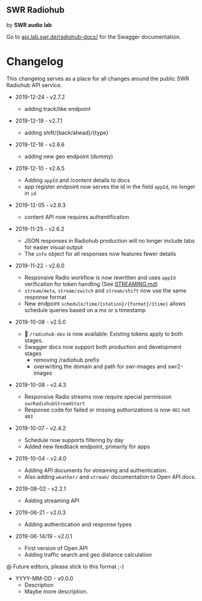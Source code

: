 ## SWR Radiohub
by **SWR audio lab**  

Go to [api.lab.swr.de/radiohub-docs/](https://api.lab.swr.de/radiohub-docs/#/) for the Swagger documentation.

# Changelog

This changelog serves as a place for all changes around the public SWR Radiohub API service.

- 2019-12-24 - v2.7.2
  - adding track/like endpoint

- 2019-12-19 - v2.7.1
  - adding shift/{back/ahead}/{type}

- 2019-12-18 - v2.6.6
  - adding new geo endpoint (dummy)

- 2019-12-10 - v2.6.5
  - Adding `appId` and /content details to docs
  - app register endpoint now serves the id in the field `appId`, no longer in `id`

- 2019-12-05 - v2.6.3
  - content API now requires authentification 

- 2019-11-25 - v2.6.2
  - JSON responses in Radiohub production will no longer include tabs for easier visual output
  - The `info` object for all responses now features fewer details

- 2019-11-22 - v2.6.0
  - Responsive Radio workflow is now rewritten and uses `appId` verification for token handling (See [STREAMING.md](docs/STREAMING.md))
  - `stream/meta`, `stream/switch` and `stream/shift` now use the same response format
  - New endpoint `schedule/time/{station}/{format}/{time}` allows schedule queries based on a ms or s timestamp

- 2019-10-08 - v2.5.0
  - 🎉 `/radiohub-dev` is now available. Existing tokens apply to both stages.
  - Swagger docs now support both production and development stages
    - removing /radiohub prefix
    - overwriting the domain and path for swr-images and swr2-images

- 2019-10-08 - v2.4.3
  - Responsive Radio streams now require special permission `swrRadiohubStreamStart`
  - Response code for failed or missing authorizations is now `401` not `403`

- 2019-10-07 - v2.4.2
  - Schedule now supports filtering by day
  - Added new feedback endpoint, primarily for apps

- 2019-10-04 - v2.4.0
  - Adding API documents for streaming and authentication.
  - Also adding `weather/` and `stream/` documentation to Open API docs.

- 2019-08-02 - v2.2.1
  - Adding streaming API

- 2019-06-21 - v2.0.3
  - Adding authentication and response types

- 2019-06-14/19 - v2.0.1
  - First version of Open API
  - Adding traffic search and geo distance calculation


@ Future editors, please stick to this format ;-)
- YYYY-MM-DD - v0.0.0
  - Description
  - Maybe more description.
